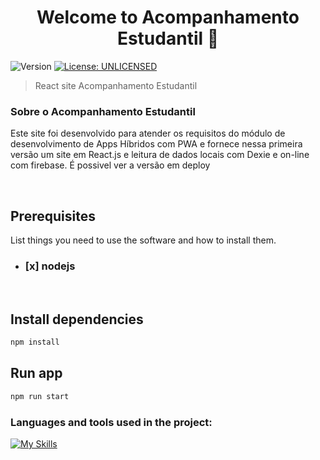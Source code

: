 <h1 align="center">Welcome to Acompanhamento Estudantil 👋</h1>
<p>
  <img alt="Version" src="https://img.shields.io/badge/version-0.0.1-blue.svg?cacheSeconds=2592000" />
  <a href="#" target="_blank">
    <img alt="License: UNLICENSED" src="https://img.shields.io/badge/License-UNLICENSED-yellow.svg" />
  </a>
</p>

> React site Acompanhamento Estudantil

### Sobre o Acompanhamento Estudantil

Este site foi desenvolvido para atender os requisitos do módulo de desenvolvimento de Apps Híbridos com PWA e fornece nessa primeira versão um site em React.js e leitura de dados locais com Dexie e on-line com firebase.
É possivel ver a versão em deploy

<br/>

## Prerequisites

List things you need to use the software and how to install them.

- ### [x] nodejs

<br/>

## Install dependencies

```sh
npm install
```

## Run app

```sh
npm run start
```

<h3 align="left">Languages ​​and tools used in the project:</h3>

[![My Skills](https://skillicons.dev/icons?i=react,firebase,materialui,styledcomponents)](https://skillicons.dev)

<br/>